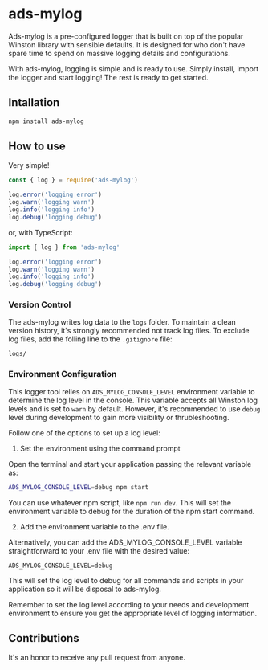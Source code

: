 # ads-mylog

Ads-mylog is a pre-configured logger that is built on top of the popular Winston library with sensible defaults. It is designed for who don't have spare time to spend on massive logging details and configurations.

With ads-mylog, logging is simple and is ready to use. Simply install, import the logger and start logging! The rest is ready to get started.

## Intallation

```bash
npm install ads-mylog
```

## How to use

Very simple!

```js
const { log } = require('ads-mylog')

log.error('logging error')
log.warn('logging warn')
log.info('logging info')
log.debug('logging debug')
```

or, with TypeScript:

```ts
import { log } from 'ads-mylog'

log.error('logging error')
log.warn('logging warn')
log.info('logging info')
log.debug('logging debug')
```

### Version Control

The ads-mylog writes log data to the `logs` folder. To maintain a clean version history, it's strongly recommended not track log files. To exclude log files, add the folling line to the `.gitignore` file:

```.gitignore
logs/
```



### Environment Configuration

This logger tool relies on `ADS_MYLOG_CONSOLE_LEVEL` environment variable to determine the log level in the console. This variable accepts all Winston log levels and is set to `warn` by default. However, it's recommended to use `debug` level during development to gain more visibility or thrubleshooting. 

Follow one of the options to set up a log level:

1. Set the environment using the command prompt

Open the terminal and start your application passing the relevant variable as:

```bash
ADS_MYLOG_CONSOLE_LEVEL=debug npm start
```

You can use whatever npm script, like `npm run dev`. This will set the environment variable to debug for the duration of the npm start command.


2. Add the environment variable to the .env file.

Alternatively, you can add the ADS_MYLOG_CONSOLE_LEVEL variable straightforward to your .env file with the desired value:

```config
ADS_MYLOG_CONSOLE_LEVEL=debug
```

This will set the log level to debug for all commands and scripts in your application so it will be disposal to ads-mylog.

Remember to set the log level according to your needs and development environment to ensure you get the appropriate level of logging information.

## Contributions

It's an honor to receive any pull request from anyone.